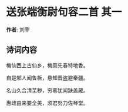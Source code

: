 # 送张端衡尉句容二首  其一

**作者**: 刘宰

## 诗词内容

梅仙西上古仙乡，梅蘂先春特地香。

自是邾人闻鲁柝，悬知晋盗避秦疆。

名山久合清芜秽，穷巷犹闻缺盖藏。

惠政由来要全美，须君努力佐琴堂。

